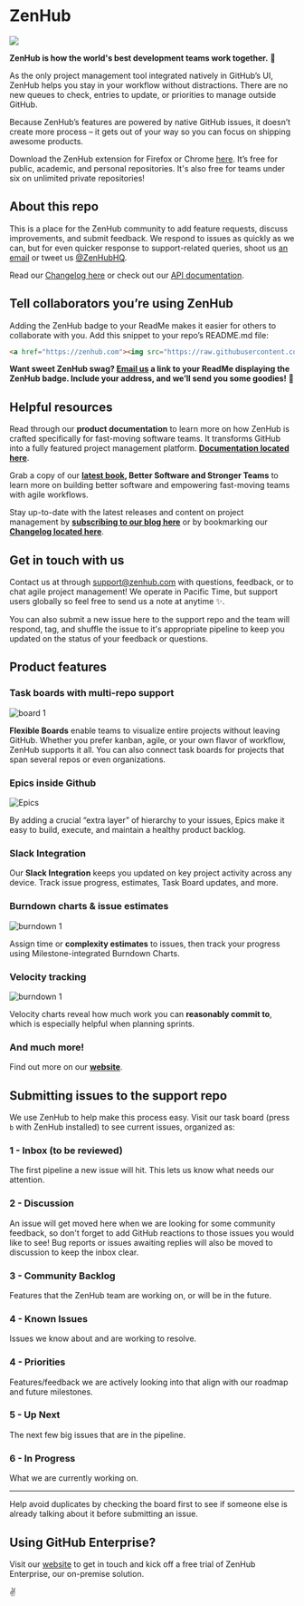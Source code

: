 # ZenHub 

<a href="https://zenhub.com"><img src="https://raw.githubusercontent.com/ZenHubIO/support/master/zenhub-badge.png"></a>

**ZenHub is how the world's best development teams work together.** 🎈 

As the only project management tool integrated natively in GitHub’s UI, ZenHub helps you stay in your workflow without distractions. There are no new queues to check, entries to update, or priorities to manage outside GitHub. 

Because ZenHub’s features are powered by native GitHub issues, it doesn’t create more process – it gets out of your way so you can focus on shipping awesome products.

Download the ZenHub extension for Firefox or Chrome [here](http://www.zenhub.com). It’s free for public, academic, and personal repositories. It's also free for teams under six on unlimited private repositories! 

## About this repo 

This is a place for the ZenHub community to add feature requests, discuss improvements,  and submit feedback. We respond to issues as quickly as we can, but for even quicker response to support-related queries, shoot us [an email](mailto:support@zenhub.com) or tweet us [@ZenHubHQ](http://www.twitter.com/zenhubhq).  

Read our [Changelog here](https://github.com/ZenHubIO/support/blob/master/CHANGELOG.md) or check out our [API documentation](https://github.com/ZenHubIO/API). 


## Tell collaborators you’re using ZenHub

Adding the ZenHub badge to your ReadMe makes it easier for others to collaborate with you. Add this snippet to your repo’s README.md file: 

```html
<a href="https://zenhub.com"><img src="https://raw.githubusercontent.com/ZenHubIO/support/master/zenhub-badge.png"></a>
```

**Want sweet ZenHub swag? [Email us](mailto:support@zenhub.com) a link to your ReadMe displaying the ZenHub badge. Include your address, and we’ll send you some goodies!** 🎉 

## Helpful resources

Read through our **product documentation** to learn more on how ZenHub is crafted specifically for fast-moving software teams. It transforms GitHub into a fully featured project management platform. **[Documentation located here](http://bit.ly/2l9w4QE)**.

Grab a copy of our **[latest book](http://bit.ly/2mmMPtv), Better Software and Stronger Teams** to learn more on building better software and empowering fast-moving teams with agile workflows.

Stay up-to-date with the latest releases and content on project management by **[subscribing to our blog here](http://bit.ly/2mmWHU1)** or by bookmarking our **[Changelog located here](http://bit.ly/2lP3isw)**.

## Get in touch with us

Contact us at through support@zenhub.com with questions, feedback, or to chat agile project management! We operate in Pacific Time, but support users globally so feel free to send us a note at anytime ✨.

You can also submit a new issue here to the support repo and the team will respond, tag, and shuffle the issue to it's appropriate pipeline to keep you updated on the status of your feedback or questions.

## Product features

### Task boards with multi-repo support

![board 1](https://gallery.mailchimp.com/b96a9ae839e33bdad2bc9db25/images/388285ae-4bd4-4930-8f9b-0a6a78984899.png)

**Flexible Boards** enable teams to visualize entire projects without leaving GitHub. Whether you prefer kanban, agile, or your own flavor of workflow, ZenHub supports it all. You can also connect task boards for projects that span several repos or even organizations. 

### Epics inside Github 

![Epics](https://gallery.mailchimp.com/b96a9ae839e33bdad2bc9db25/images/4a35b324-ac05-4fac-b51f-b92a8eedbb5d.png)

By adding a crucial “extra layer” of hierarchy to your issues, Epics make it easy to build, execute, and maintain a healthy product backlog. 

### Slack Integration
Our **Slack Integration** keeps you updated on key project activity across any device. Track issue progress, estimates, Task Board updates, and more.

### Burndown charts & issue estimates 

![burndown 1](https://gallery.mailchimp.com/b96a9ae839e33bdad2bc9db25/images/2ddd3b73-2d2a-4f0e-ab2b-239adfb79fd6.png)

Assign time or **complexity estimates** to issues, then track your progress using Milestone-integrated Burndown Charts. 

### Velocity tracking

![burndown 1](https://gallery.mailchimp.com/b96a9ae839e33bdad2bc9db25/images/e13369af-88e9-49f9-88e9-9fbcf2d2ed5e.png)

Velocity charts reveal how much work you can **reasonably commit to**, which is especially helpful when planning sprints. 

### And much more!
Find out more on our **[website](http://www.zenhub.com)**. 

## Submitting issues to the support repo

We use ZenHub to help make this process easy.  Visit our task board (press `b` with ZenHub installed) to see current issues, organized as:

### 1 - Inbox (to be reviewed)

The first pipeline a new issue will hit. This lets us know what needs our attention.

### 2 - Discussion

An issue will get moved here when we are looking for some community feedback, so don't forget to add GitHub reactions to those issues you would like to see! Bug reports or issues awaiting replies will also be moved to discussion to keep the inbox clear.

### 3 - Community Backlog

Features that the ZenHub team are working on, or will be in the future.

### 4 - Known Issues

Issues we know about and are working to resolve.

### 4 - Priorities

Features/feedback we are actively looking into that align with our roadmap and future milestones.

### 5 - Up Next 

The next few big issues that are in the pipeline.

### 6 - In Progress

What we are currently working on. 

---

Help avoid duplicates by checking the board first to see if someone else is already talking about it before submitting an issue.

## Using GitHub Enterprise? 

Visit our [website](http://www.zenhub.com/enterprise) to get in touch and kick off a free trial of ZenHub Enterprise, our on-premise solution. 


✌️ 

